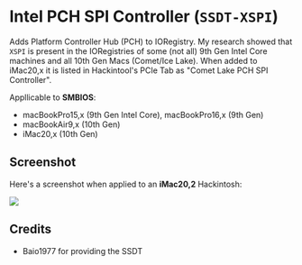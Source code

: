 # Intel PCH SPI Controller (`SSDT-XSPI`) 
Adds Platform Controller Hub (PCH) to IORegistry. My research showed that `XSPI` is present in the IORegistries of some (not all) 9th Gen Intel Core machines and all 10th Gen Macs (Comet/Ice Lake). When added to iMac20,x it is listed in Hackintool's PCIe Tab as "Comet Lake PCH SPI Controller".


Appllicable to **SMBIOS**:

- macBookPro15,x (9th Gen Intel Core), macBookPro16,x (9th Gen)
- macBookAir9,x (10th Gen)
- iMac20,x (10th Gen)


## Screenshot
Here's a screenshot when applied to an **iMac20,2** Hackintosh:

![](/Users/kl45u5/Desktop/PCH.png)

## Credits
- Baio1977 for providing the SSDT